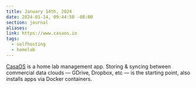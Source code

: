 ```yaml
---
title: January 14th, 2024
date: 2024-01-14, 09:44:50 -08:00
section: journal
aliases: 
link: https://www.casaos.io
tags:
  - selfhosting
  - homelab
---
```

[CasaOS](https://www.casaos.io/) is a home lab management app. Storing & syncing between commercial data clouds — GDrive, Dropbox, etc — is the starting point, also installs apps via Docker containers.